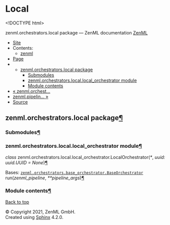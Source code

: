 # Local

&lt;!DOCTYPE html&gt;

zenml.orchestrators.local package — ZenML documentation  [ZenML](https://github.com/zenml-io/zenml/tree/25d9c27ff1e23c67d7247993006f83f8404d83c4/docs/sphinx_docs/_build/html/index.html)

*  [Site](https://github.com/zenml-io/zenml/tree/25d9c27ff1e23c67d7247993006f83f8404d83c4/docs/sphinx_docs/_build/html/index.html)
  * Contents:
    * [zenml](https://github.com/zenml-io/zenml/tree/25d9c27ff1e23c67d7247993006f83f8404d83c4/docs/sphinx_docs/_build/html/modules.html)
*  [Page](zenml.orchestrators.local.md)
  * * [zenml.orchestrators.local package](zenml.orchestrators.local.md)
      * [Submodules](zenml.orchestrators.local.md#submodules)
      * [zenml.orchestrators.local.local\_orchestrator module](zenml.orchestrators.local.md#module-zenml.orchestrators.local.local_orchestrator)
      * [Module contents](zenml.orchestrators.local.md#module-zenml.orchestrators.local)
* [ « zenml.orchest...](https://github.com/zenml-io/zenml/tree/25d9c27ff1e23c67d7247993006f83f8404d83c4/docs/sphinx_docs/_build/html/zenml.orchestrators.airflow.html)
* [ zenml.pipelin... »](../zenml.pipelines.md)
*  [Source](https://github.com/zenml-io/zenml/tree/25d9c27ff1e23c67d7247993006f83f8404d83c4/docs/sphinx_docs/_build/html/_sources/zenml.orchestrators.local.rst.txt)

## zenml.orchestrators.local package[¶](zenml.orchestrators.local.md#zenml-orchestrators-local-package)

### Submodules[¶](zenml.orchestrators.local.md#submodules)

### zenml.orchestrators.local.local\_orchestrator module[¶](zenml.orchestrators.local.md#module-zenml.orchestrators.local.local_orchestrator)

 _class_ zenml.orchestrators.local.local\_orchestrator.LocalOrchestrator\(_\*_, _uuid: uuid.UUID = None_\)[¶](zenml.orchestrators.local.md#zenml.orchestrators.local.local_orchestrator.LocalOrchestrator)

Bases: [`zenml.orchestrators.base_orchestrator.BaseOrchestrator`](./#zenml.orchestrators.base_orchestrator.BaseOrchestrator) run\(_zenml\_pipeline_, _\*\*pipeline\_args_\)[¶](zenml.orchestrators.local.md#zenml.orchestrators.local.local_orchestrator.LocalOrchestrator.run)

### Module contents[¶](zenml.orchestrators.local.md#module-zenml.orchestrators.local)

 [Back to top](zenml.orchestrators.local.md)

 © Copyright 2021, ZenML GmbH.  
 Created using [Sphinx](http://sphinx-doc.org/) 4.2.0.  



